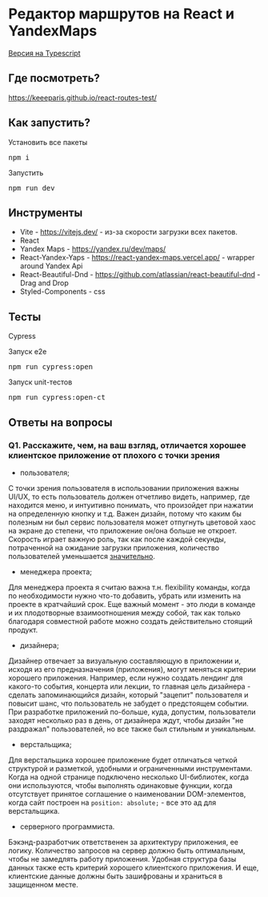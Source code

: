 # Редактор маршрутов на React и YandexMaps

[Версия на Typescript](https://github.com/keeeparis/route-react-ts)

## Где посмотреть?

https://keeeparis.github.io/react-routes-test/

## Как запустить?

Установить все пакеты
<pre>npm i</pre>
Запустить
<pre>npm run dev</pre>

## Инструменты

- Vite - https://vitejs.dev/ - из-за скорости загрузки всех пакетов.
- React
- Yandex Maps - https://yandex.ru/dev/maps/
- React-Yandex-Yaps - https://react-yandex-maps.vercel.app/ - wrapper around Yandex Api
- React-Beautiful-Dnd - https://github.com/atlassian/react-beautiful-dnd - Drag and Drop
- Styled-Components - css

## Тесты

Cypress

Запуск e2e
<pre>npm run cypress:open</pre>
Запуск unit-тестов
<pre>npm run cypress:open-ct</pre>

## Ответы на вопросы

### Q1. Расскажите, чем, на ваш взгляд, отличается хорошее клиентское приложение от плохого с точки зрения
- пользователя; 

С точки зрения пользователя в использовании приложения важны UI/UX, то есть пользователь должен отчетливо видеть, например, где находится меню, и интуитивно понимать, что произойдет при нажатии на определенную кнопку и т.д. Важен дизайн, потому что каким бы полезным ни был сервис пользователя может отпугнуть цветовой хаос на экране до степени, что приложение он/она больше не откроет. Скорость играет важную роль, так как после каждой секунды, потраченной на ожидание загрузки приложения, количество пользователей уменьшается [значительно](https://habr.com/ru/company/ddosguard/blog/499756/).

- менеджера проекта; 

Для менеджера проекта я считаю важна т.н. flexibility команды, когда по необходимости нужно что-то добавить, убрать или изменить на проекте в кратчайший срок. Еще важный момент - это люди в команде и их плодотворные взаимоотношения между собой, так как только благодаря совместной работе можно создать действительно стоящий продукт.

- дизайнера; 

Дизайнер отвечает за визуальную составляющую в приложении и, исходя из его предназначения (приложения), могут меняться критерии хорошего приложения. Например, если нужно создать лендинг для какого-то события, концерта или лекции, то главная цель дизайнера - сделать запоминающийся дизайн, который "зацепит" пользователя и повысит шанс, что пользователь не забудет о предстоящем событии. При разработке приложений по-больше, куда, допустим, пользователи заходят несколько раз в день, от дизайнера ждут, чтобы дизайн "не раздражал" пользователей, но все также был стильным и уникальным.

- верстальщика; 

Для верстальщика хорошее приложение будет отличаться четкой структурой и разметкой, удобными и ограниченными инструментами. Когда на одной странице подключено несколько UI-библиотек, когда они используются, чтобы выполнять одинаковые функции, когда отсутствует принятое соглашение о наименовании DOM-элементов, когда сайт построен на <code>position: absolute;</code> - все это ад для верстальщика.

- серверного программиста.

Бэкэнд-разработчик ответственен за архитектуру приложения, ее логику. Количество запросов на сервер должно быть оптимальным, чтобы не замедлять работу приложения. Удобная структура базы данных также есть критерий хорошего клиентского приложения. И еще, клиентские данные должны быть зашифрованы и храниться в защищенном месте.

